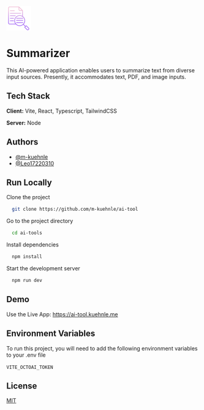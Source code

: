 ![Summarizer](src/assets/logo.png)
# Summarizer

This AI-powered application enables users to summarize text from diverse input sources. Presently, it accommodates text, PDF, and image inputs.

## Tech Stack

**Client:** Vite, React, Typescript, TailwindCSS

**Server:** Node

## Authors

- [@m-kuehnle](https://www.github.com/m-kuehnle)
- [@Leo17220310](https://www.github.com/Leo17220310)

## Run Locally

Clone the project

```bash
  git clone https://github.com/m-kuehnle/ai-tool
```

Go to the project directory

```bash
  cd ai-tools
```

Install dependencies

```bash
  npm install
```

Start the development server

```bash
  npm run dev
```

## Demo

Use the Live App: https://ai-tool.kuehnle.me

## Environment Variables

To run this project, you will need to add the following environment variables to your .env file

`VITE_OCTOAI_TOKEN`

## License

[MIT](https://choosealicense.com/licenses/mit/)
